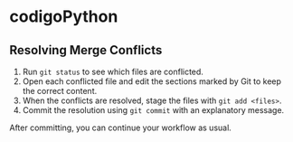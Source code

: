 # codigoPython

## Resolving Merge Conflicts

1. Run `git status` to see which files are conflicted.
2. Open each conflicted file and edit the sections marked by Git to keep the correct content.
3. When the conflicts are resolved, stage the files with `git add <files>`.
4. Commit the resolution using `git commit` with an explanatory message.

After committing, you can continue your workflow as usual.
